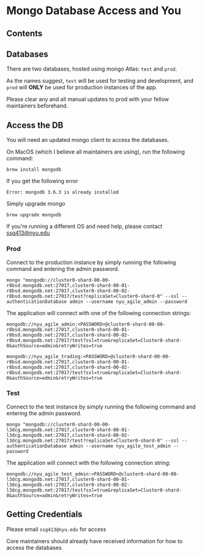 # Mongo Database Access and You

## Contents

## Databases

There are two databases, hosted using mongo Atlas: ```test``` and ```prod```.

As the names suggest, ```test``` will be used for testing and development, and ```prod``` will __ONLY__ be used for production instances of the app.

Please clear any and all manual updates to prod with your fellow maintainers beforehand. 

## Access the DB

You will need an updated mongo client to access the databases.

On MacOS (which I believe all maintainers are using), run the following command:

```
brew install mongodb
```

If you get the following error

```
Error: mongodb 3.6.3 is already installed
```

Simply upgrade mongo

```
brew upgrade mongodb
```

If you're running a different OS and need help, please contact ssg413@nyu.edu

### Prod

Connect to the production instance by simply running the following command and entering the admin password.

```
mongo "mongodb://cluster0-shard-00-00-r8bsd.mongodb.net:27017,cluster0-shard-00-01-r8bsd.mongodb.net:27017,cluster0-shard-00-02-r8bsd.mongodb.net:27017/test?replicaSet=Cluster0-shard-0" --ssl --authenticationDatabase admin --username nyu_agile_admin --password
```

The application will connect with one of the following connection strings:

```
mongodb://nyu_agile_admin:<PASSWORD>@cluster0-shard-00-00-r8bsd.mongodb.net:27017,cluster0-shard-00-01-r8bsd.mongodb.net:27017,cluster0-shard-00-02-r8bsd.mongodb.net:27017/test?ssl=true&replicaSet=Cluster0-shard-0&authSource=admin&retryWrites=true

mongodb://nyu_agile_trading:<PASSWORD>@cluster0-shard-00-00-r8bsd.mongodb.net:27017,cluster0-shard-00-01-r8bsd.mongodb.net:27017,cluster0-shard-00-02-r8bsd.mongodb.net:27017/test?ssl=true&replicaSet=Cluster0-shard-0&authSource=admin&retryWrites=true
```

### Test

Connect to the test instance by simply running the following command and entering the admin password.

```
mongo "mongodb://cluster0-shard-00-00-l3dcg.mongodb.net:27017,cluster0-shard-00-01-l3dcg.mongodb.net:27017,cluster0-shard-00-02-l3dcg.mongodb.net:27017/test?replicaSet=Cluster0-shard-0" --ssl --authenticationDatabase admin --username nyu_agile_test_admin --password 
```

The application will connect with the following connection string:

```
mongodb://nyu_agile_test_admin:<PASSWORD>@cluster0-shard-00-00-l3dcg.mongodb.net:27017,cluster0-shard-00-01-l3dcg.mongodb.net:27017,cluster0-shard-00-02-l3dcg.mongodb.net:27017/test?ssl=true&replicaSet=Cluster0-shard-0&authSource=admin&retryWrites=true
```

## Getting Credentials

Please email ```ssg413@nyu.edu``` for access

Core maintainers should already have received information for how to access the databases